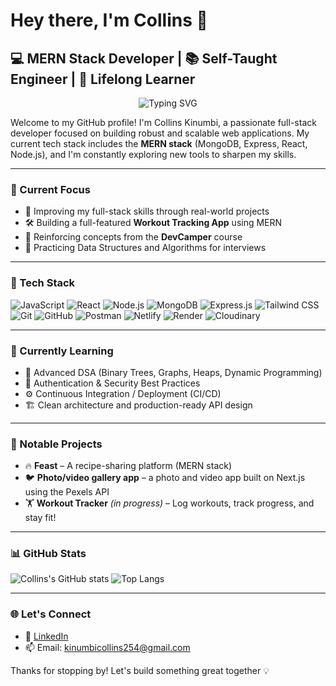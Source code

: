 # Hey there, I'm Collins 👋

## 💻 MERN Stack Developer | 📚 Self-Taught Engineer | 🚀 Lifelong Learner

<p align="center">
  <img src="https://readme-typing-svg.demolab.com?font=Fira+Code&weight=700&size=24&pause=1000&color=3F84E5&width=435&lines=Web+Developer+%7C+React+%7C+Node;Passionate+about+Building!" alt="Typing SVG" />
</p>

Welcome to my GitHub profile! I'm Collins Kinumbi, a passionate full-stack developer focused on building robust and scalable web applications. My current tech stack includes the **MERN stack** (MongoDB, Express, React, Node.js), and I'm constantly exploring new tools to sharpen my skills.

---

### 🚧 Current Focus
- 🌱 Improving my full-stack skills through real-world projects
- 🛠️ Building a full-featured **Workout Tracking App** using MERN
- 🎯 Reinforcing concepts from the **DevCamper** course
- 💬 Practicing Data Structures and Algorithms for interviews

---

### 🔧 Tech Stack

![JavaScript](https://img.shields.io/badge/-JavaScript-F7DF1E?logo=javascript&logoColor=black&style=flat)
![React](https://img.shields.io/badge/-React-61DAFB?logo=react&logoColor=black&style=flat)
![Node.js](https://img.shields.io/badge/-Node.js-339933?logo=node.js&logoColor=white&style=flat)
![MongoDB](https://img.shields.io/badge/-MongoDB-47A248?logo=mongodb&logoColor=white&style=flat)
![Express.js](https://img.shields.io/badge/-Express.js-000000?logo=express&logoColor=white&style=flat)
![Tailwind CSS](https://img.shields.io/badge/-Tailwind%20CSS-38B2AC?logo=tailwind-css&logoColor=white&style=flat)
![Git](https://img.shields.io/badge/-Git-F05032?logo=git&logoColor=white&style=flat)
![GitHub](https://img.shields.io/badge/-GitHub-181717?logo=github&logoColor=white&style=flat)
![Postman](https://img.shields.io/badge/-Postman-FF6C37?logo=postman&logoColor=white&style=flat)
![Netlify](https://img.shields.io/badge/-Netlify-00C7B7?logo=netlify&logoColor=white&style=flat)
![Render](https://img.shields.io/badge/-Render-46E3B7?logo=render&logoColor=white&style=flat)
![Cloudinary](https://img.shields.io/badge/-Cloudinary-3448C5?logo=cloudinary&logoColor=white&style=flat)

---

### 🧠 Currently Learning

- 🧮 Advanced DSA (Binary Trees, Graphs, Heaps, Dynamic Programming)
- 🔐 Authentication & Security Best Practices
- ⚙️ Continuous Integration / Deployment (CI/CD)
- 🏗️ Clean architecture and production-ready API design

---

### 📌 Notable Projects

- 🔥 **Feast** – A recipe-sharing platform (MERN stack)
- 🐦 **Photo/video gallery app** – a photo and video app built on Next.js using the Pexels API
- 🏋️ **Workout Tracker** *(in progress)* – Log workouts, track progress, and stay fit!

---

### 📊 GitHub Stats

![Collins's GitHub stats](https://github-readme-stats.vercel.app/api?username=Collins-Kinumbi&show_icons=true&theme=radical)
![Top Langs](https://github-readme-stats.vercel.app/api/top-langs/?username=Collins-Kinumbi&layout=compact&theme=radical)

---

### 🌐 Let's Connect

- 💼 [LinkedIn](https://www.linkedin.com/in/collins-kinumbi-14b082249/)
- 📫 Email: kinumbicollins254@gmail.com

Thanks for stopping by! Let's build something great together 💡
